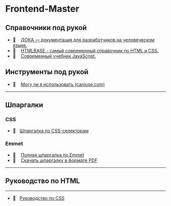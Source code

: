 # Frontend-Master

## Справочники под рукой

- 🔗 &nbsp;&nbsp; [ДОКА — документация для разработчиков на человеческом языке.](https://doka.guide)
- 🔗 &nbsp;&nbsp; [HTMLBASE - самый современный справочник по HTML и CSS.](https://htmlbase.ru)
- 🔗 &nbsp;&nbsp; [Современный учебник JavaScript.](https://learn.javascript.ru)

## Инструменты под рукой

- 🔗 &nbsp;&nbsp; [Могу ли я использовать (caniuse.com)](https://caniuse.com)

---

## Шпаргалки

### CSS

- 📄 &nbsp;&nbsp;[Шпаргалка по CSS-селекторам](./css/docs/cheat-sheet.md)

### Emmet

- 🔗 &nbsp;&nbsp; [Полная шпаргалка по Emmet](https://docs.emmet.io/cheat-sheet/)
- 🔗 &nbsp;&nbsp; [Скачать шпаргалку в формате PDF](http://bit.ly/2mLmFAn)

---

## Руководство по HTML

---

- 📄 &nbsp;&nbsp;[Руководство по CSS](./css/readme.md)
